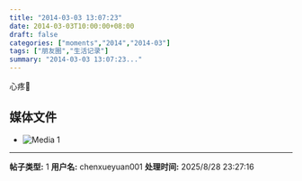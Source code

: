 ```yaml
---
title: "2014-03-03 13:07:23"
date: 2014-03-03T10:00:00+08:00
draft: false
categories: ["moments","2014","2014-03"]
tags: ["朋友圈","生活记录"]
summary: "2014-03-03 13:07:23..."
---
```


心疼

## 媒体文件

- ![Media 1](/Moments/photos/2014-03-03/201403031307230.jpg)

---

**帖子类型:** 1
**用户名:** chenxueyuan001
**处理时间:** 2025/8/28 23:27:16
